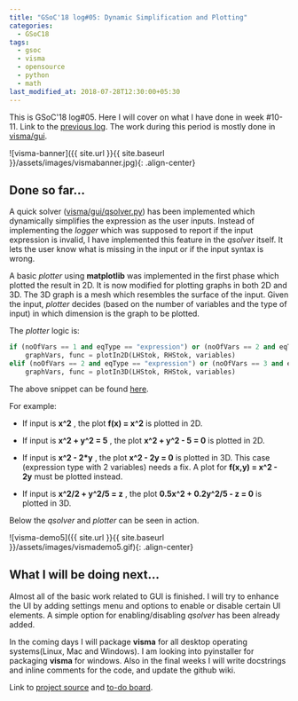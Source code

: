 ```yaml
---
title: "GSoC'18 log#05: Dynamic Simplification and Plotting"
categories:
  - GSoC18
tags:
  - gsoc
  - visma
  - opensource
  - python
  - math
last_modified_at: 2018-07-28T12:30:00+05:30
---
```



This is GSoC'18 log#05. Here I will cover on what I have done in week #10-11. Link to the [previous log](https://8hantanu.github.io/gsoc18/2018/07/14/gsoc-log04-develop-test-repeat.html "GSoC'18 log#04"). The work during this period is mostly done in [visma/gui](https://github.com/aerospaceresearch/visma/blob/master/visma/gui).

![visma-banner]({{ site.url }}{{ site.baseurl }}/assets/images/vismabanner.jpg){: .align-center}

## Done so far...

A quick solver ([visma/gui/qsolver.py](https://github.com/aerospaceresearch/visma/blob/master/visma/gui/qsolver.py)) has been implemented which dynamically simplifies the expression as the user inputs. Instead of implementing the _logger_ which was supposed to report if the input expression is invalid, I have implemented this feature in the _qsolver_ itself. It lets the user know what is missing in the input or if the input syntax is wrong.

A basic _plotter_ using **matplotlib** was implemented in the first phase which plotted the result in 2D. It is now modified for plotting graphs in both 2D and 3D. The 3D graph is a mesh which resembles the surface of the input. Given the input, _plotter_ decides (based on the number of variables and the type of input) in which dimension is the graph to be plotted.

The _plotter_ logic is:

```python
if (noOfVars == 1 and eqType == "expression") or (noOfVars == 2 and eqType == "equation"):
    graphVars, func = plotIn2D(LHStok, RHStok, variables)
elif (noOfVars == 2 and eqType == "expression") or (noOfVars == 3 and eqType == "equation"):
    graphVars, func = plotIn3D(LHStok, RHStok, variables)
```
The above snippet can be found [here](https://github.com/aerospaceresearch/visma/blob/4476efceddabb7e543332e377062e8d166591844/visma/gui/plotter.py#L22).

For example:

- If input is **x^2** , the plot **f(x) = x^2** is plotted in 2D.


- If input is **x^2 + y^2 = 5** , the plot **x^2 + y^2 - 5 = 0** is plotted in 2D.


- If input is **x^2 - 2*y** , the plot **x^2 - 2y = 0** is plotted in 3D. This case (expression type with 2 variables) needs a fix. A plot for **f(x,y) = x^2 - 2y** must be plotted instead.


- If input is **x^2/2 + y^2/5 = z** , the plot **0.5x^2 + 0.2y^2/5 - z = 0** is plotted in 3D.

Below the _qsolver_ and _plotter_ can be seen in action.

![visma-demo5]({{ site.url }}{{ site.baseurl }}/assets/images/vismademo5.gif){: .align-center}

## What I will be doing next...

Almost all of the basic work related to GUI is finished. I will try to enhance the UI by adding settings menu and options to enable or disable certain UI elements. A simple option for enabling/disabling _qsolver_ has been already added.

In the coming days I will package **visma** for all desktop operating systems(Linux, Mac and Windows). I am looking into pyinstaller for packaging **visma** for windows. Also in the final weeks I will write docstrings and inline comments for the code, and update the github wiki.

Link to [project source](https://github.com/aerospaceresearch/visma "visma") and [to-do board](https://github.com/aerospaceresearch/visma/projects/1 "Project Progress").
